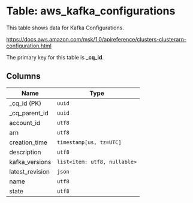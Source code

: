 # Table: aws_kafka_configurations

This table shows data for Kafka Configurations.

https://docs.aws.amazon.com/msk/1.0/apireference/clusters-clusterarn-configuration.html

The primary key for this table is **_cq_id**.

## Columns

| Name          | Type          |
| ------------- | ------------- |
|_cq_id (PK)|`uuid`|
|_cq_parent_id|`uuid`|
|account_id|`utf8`|
|arn|`utf8`|
|creation_time|`timestamp[us, tz=UTC]`|
|description|`utf8`|
|kafka_versions|`list<item: utf8, nullable>`|
|latest_revision|`json`|
|name|`utf8`|
|state|`utf8`|